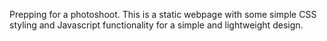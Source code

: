 Prepping for a photoshoot. This is a static webpage with some simple CSS styling and Javascript functionality for a simple and lightweight design. 